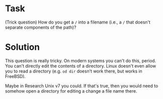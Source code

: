 # Task

(Trick question) How do you get a `/` into a filename (i.e., a `/` that
doesn't separate components of the path)?


# Solution

This question is really tricky. On modern systems you can't do this, period.
You can't directly edit the contents of a directory. Linux doesn't even allow
you to read a directory (e.g. `od dir` doesn't work there, but works
in FreeBSD).

Maybe in Research Unix v7 you could. If that's true, then you would need
to somehow open a directory for editing a change a file name there.
